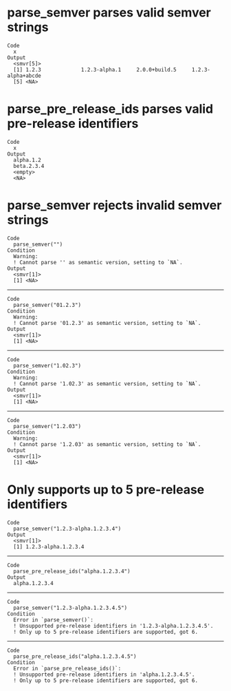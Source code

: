 # parse_semver parses valid semver strings

    Code
      x
    Output
      <smvr[5]>
      [1] 1.2.3             1.2.3-alpha.1     2.0.0+build.5     1.2.3-alpha+abcde
      [5] <NA>             

# parse_pre_release_ids parses valid pre-release identifiers

    Code
      x
    Output
      alpha.1.2
      beta.2.3.4
      <empty>
      <NA>

# parse_semver rejects invalid semver strings

    Code
      parse_semver("")
    Condition
      Warning:
      ! Cannot parse '' as semantic version, setting to `NA`.
    Output
      <smvr[1]>
      [1] <NA>

---

    Code
      parse_semver("01.2.3")
    Condition
      Warning:
      ! Cannot parse '01.2.3' as semantic version, setting to `NA`.
    Output
      <smvr[1]>
      [1] <NA>

---

    Code
      parse_semver("1.02.3")
    Condition
      Warning:
      ! Cannot parse '1.02.3' as semantic version, setting to `NA`.
    Output
      <smvr[1]>
      [1] <NA>

---

    Code
      parse_semver("1.2.03")
    Condition
      Warning:
      ! Cannot parse '1.2.03' as semantic version, setting to `NA`.
    Output
      <smvr[1]>
      [1] <NA>

# Only supports up to 5 pre-release identifiers

    Code
      parse_semver("1.2.3-alpha.1.2.3.4")
    Output
      <smvr[1]>
      [1] 1.2.3-alpha.1.2.3.4

---

    Code
      parse_pre_release_ids("alpha.1.2.3.4")
    Output
      alpha.1.2.3.4

---

    Code
      parse_semver("1.2.3-alpha.1.2.3.4.5")
    Condition
      Error in `parse_semver()`:
      ! Unsupported pre-release identifiers in '1.2.3-alpha.1.2.3.4.5'.
      ! Only up to 5 pre-release identifiers are supported, got 6.

---

    Code
      parse_pre_release_ids("alpha.1.2.3.4.5")
    Condition
      Error in `parse_pre_release_ids()`:
      ! Unsupported pre-release identifiers in 'alpha.1.2.3.4.5'.
      ! Only up to 5 pre-release identifiers are supported, got 6.

